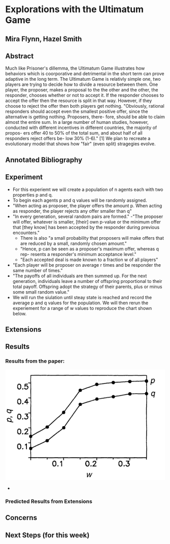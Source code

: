 # Explorations with the Ultimatum Game
## Mira Flynn, Hazel Smith

## Abstract

Much like Prisoner's dillemma, the Ultimatum Game illustrates how behaviors which is coorporative and detrimental in the short term can prove adaptive in the long term. The Ultimatum Game is relativly simple one, two players are trying to decide how to divide a resource between them. One player, the proposer, makes a proposal to the the other and the other, the responder, chooses whether or not to accept it. If the responder chooses to accept the offer then the resource is split in that way. However, if they choose to reject the offer then both players get nothing. "Obviously, rational responders should accept even the smallest positive offer, since the alternative is getting nothing. Proposers, there- fore, should be able to claim almost the entire sum. In a large number of human studies, however, conducted with different incentives in different countries, the majority of propos- ers offer 40 to 50% of the total sum, and about half of all responders reject offers be- low 30% (1-6)." [1] We plan to recreate a evolutionary model that shows how "fair" (even split) stragegies evolve. 

## Annotated Bibliography

## Experiment
- For this experiemt we will create a population of n agents each with two properties p and q.
- To begin each agents p and q values will be randomly assigned. 
- "When acting as proposer, the player offers the amount p. When acting as responder, the player rejects any offer smaller than q"
- "In every generation, several random pairs are formed."
	-"The proposer will offer, whatever is smaller, [their] own p-value or the minimum offer that [they know] has been accepted by the responder during previous encounters."
	- There is also "a small probability that proposers will make offers that are reduced by a small, randomly chosen amount."
	- "Hence, p can be seen as a proposer's maximum offer, whereas q rep- resents a responder's minimum acceptance level."
	- "Each accepted deal is made known to a fraction w of all players" 
- "Each player will be proposer on average r times and be responder the same number of times."
- "The payoffs of all individuals are then summed up. For the next generation, individuals leave a number of offspring proportional to their total payoff. Offspring adopt the strategy of their parents, plus or minus some small random value."
- We will run the siulation until steay state is reached and record the average p and q values for the population. We will then rerun the experiement for a range of w values to reproduce the chart shown below.
## Extensions


## Results

### Results from the paper:
![Results From Paper](images/Expected_Results.jpg)

-
### Predicted Results from Extensions


## Concerns


## Next Steps (for this week)




